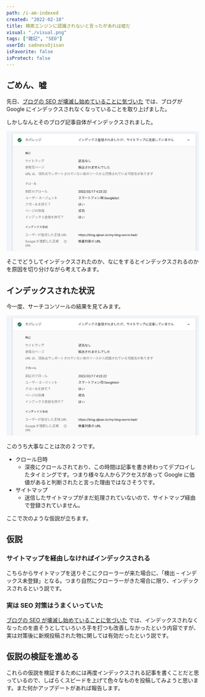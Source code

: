 ```yaml
---
path: /i-am-indexed
created: "2022-02-18"
title: 検索エンジンに認識されないと言ったがあれは嘘だ
visual: "./visual.png"
tags: ["雑記", "SEO"]
userId: sadnessOjisan
isFavorite: false
isProtect: false
---
```


## ごめん、嘘

先日、[ブログの SEO が壊滅し始めていることに気づいた](https://blog.ojisan.io/my-blog-seo-is-bad/) では、ブログが Google にインデックスされなくなっていることを取り上げました。

しかしなんとそのブログ記事自体がインデックスされました。

![インデックス](./visual.png)

そこでどうしてインデックスされたのか、なにをするとインデックスされるのかを原因を切り分けながら考えてみます。

## インデックスされた状況

今一度、サーチコンソールの結果を見てみます。

![インデックス](./visual.png)

このうち大事なことは次の 2 つです。

- クロール日時
  - 深夜にクロールされており、この時間は記事を書き終わってデプロイしたタイミングです。つまり様々な人からアクセスがあって Google に価値があると判断されたと言った理由ではなさそうです。
- サイトマップ
  - 送信したサイトマップがまだ処理されていないので、サイトマップ経由で登録されていません。

ここで次のような仮説が立ちます。

## 仮説

### サイトマップを経由しなければインデックスされる

こちらからサイトマップを送りそこにクローラーが来た場合に、「検出 – インデックス未登録」となる。つまり自然にクローラーがきた場合に限り、インデックスされるという説です。

### 実は SEO 対策はうまくいっていた

[ブログの SEO が壊滅し始めていることに気づいた](https://blog.ojisan.io/my-blog-seo-is-bad/) では、インデックスされなくなったのを直そうとしていろいろ手を打つも改善しなかったという内容ですが、実は対策後に新規投稿された物に関しては有効だったという説です。

## 仮説の検証を進める

これらの仮説を検証するためには再度インデックスされる記事を書くことだと思っているので、しばらくスピードを上げて色々なものを投稿してみようと思います。また何かアップデートがあれば報告します。
